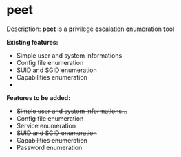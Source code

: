 <h1>peet</h1>
 
<p>Description: <b>peet</b> is a <b>p</b>rivilege <b>e</b>scalation <b>e</b>numeration <b>t</b>ool</p>

<p><b>Existing features:</b></p>
<ul>
	<li>Simple user and system informations</li>
        <li>Config file enumeration</li>
	<li>SUID and SGID enumeration</li>
	<li>Capabilities enumeration<li>
</ul>
 
<p><b>Features to be added:</b></p>
<ul>
<li><del>Simple user and system informations...</del></li>
<li><del>Config file enumeration</del></li>
<li>Service enumeration</li>
<li><del>SUID and SGID enumeration</del></li>
<li><del>Capabilities enumeration</del></li>
<li>Password enumeration </li>
</ul>
